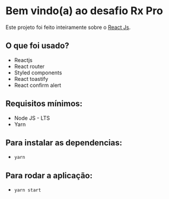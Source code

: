# Bem vindo(a) ao desafio Rx Pro

Este projeto foi feito inteiramente sobre o [React Js](https://github.com/facebook/create-react-app).

## O que foi usado?
- Reactjs
- React router
- Styled components
- React toastify
- React confirm alert

## Requisitos mínimos:
* Node JS - LTS
* Yarn

## Para instalar as dependencias:
* `yarn`

## Para rodar a aplicação:
* `yarn start`